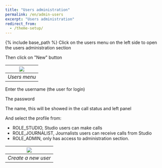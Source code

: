```yaml
---
title: "Users administration"
permalink: /en/admin-users
excerpt: "Users administration"
redirect_from:
  - /theme-setup/
---
```


{% include base_path %}
Click on the users menu on the left side to open the users administration section

Then click on "New" button

|![](/en/admin-users/menu.png)|
|:--:|
|*Users menu*|

Enter the username (the user for login)

The password

The name, this will be showed in the call status and left panel

And select the profile from:
* ROLE_STUDIO, Studio users can make calls
* ROLE_JOURNALIST, Journalists users can receive calls from Studio
* ROLE_ADMIN, only has access to administration section.

|![](/en/admin-users/new.png)|
|:--:|
|*Create a new user*|
